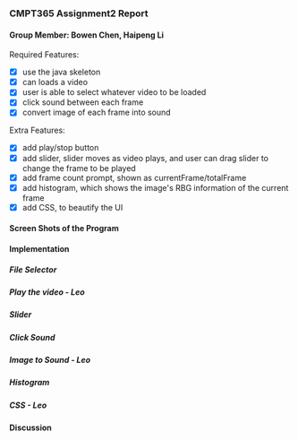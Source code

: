 ### CMPT365 Assignment2 Report

#### Group Member: Bowen Chen, Haipeng Li

Required Features:
- [x] use the java skeleton
- [x] can loads a video
- [x] user is able to select whatever video to be loaded
- [x] click sound between each frame 
- [x] convert image of each frame into sound

Extra Features:
- [x] add play/stop button
- [x] add slider, slider moves as video plays, and user can drag slider to change the frame to be played
- [x] add frame count prompt, shown as currentFrame/totalFrame
- [x] add histogram, which shows the image's RBG information of the current frame
- [x] add CSS, to beautify the UI

#### Screen Shots of the Program


#### Implementation

##### File Selector

##### Play the video - Leo

##### Slider

##### Click Sound

##### Image to Sound - Leo

##### Histogram

##### CSS - Leo


#### Discussion

